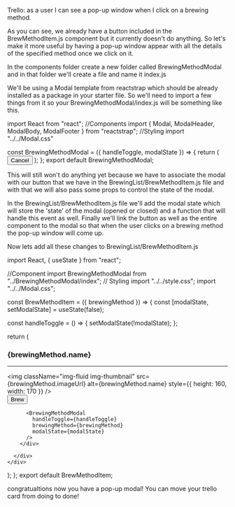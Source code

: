 Trello: as a user I can see a pop-up window when I click on a brewing method.

As you can see, we already have a button included in the BrewMethodItem.js component but it currently doesn't do anything. So let's make it more useful by having a pop-up window appear with all the details of the specified method once we click on it.

In the components folder create a new folder called BrewingMethodModal and in that folder we'll create a file and name it index.js

We'll be using a Modal template from reactstrap which should be already installed as a package in your starter file. So we'll need to import a few things from it so your BrewingMethodModal/index.js will be something like this.

import React from "react";
//Components
import { Modal, ModalHeader, ModalBody, ModalFooter } from "reactstrap";
//Styling
import "../../Modal.css"

const BrewingMethodModal = ({ handleToggle, modalState }) => {
  return (
    <Modal size="lg" isOpen={modalState} toggle={handleToggle} backdrop="false">
      <ModalHeader toggle={handleToggle}></ModalHeader>
      <ModalBody>
      </ModalBody>
      <ModalFooter>
        <button className="button button-dark" onClick={handleToggle}>
          Cancel
        </button>
      </ModalFooter>
    </Modal>
  );
};
export default BrewingMethodModal;

This will still won't do anything yet because we have to associate the modal with our button that we have in the BrewingList/BrewMethodItem.js file and with that we will also pass some props to control the state of the modal.

In the BrewingList/BrewMethodItem.js file we'll add the modal state which will store the 'state' of the modal (opened or closed) and a function that will handle this event as well.
Finally we'll link the button as well as the entire component to the modal so that when the user clicks on a brewing method the pop-up window will come up.

Now lets add all these changes to BrewingList/BrewMethodItem.js

import React, { useState } from "react";

//Component
import BrewingMethodModal from "../BrewingMethodModal/index";
// Styling
import "../../style.css";
import "../../Modal.css";

const BrewMethodItem = ({ brewingMethod }) => {
  const [modalState, setModalState] = useState(false);

  const handleToggle = () => {
    setModalState(!modalState);
  };

  return (
    <div onClick={handleToggle}>
      <h3 className="font-weight-medium text-center text-lg-left mt-4 mb-0">
        {brewingMethod.name}
      </h3>
      <hr className="mt-2 mb-4" />
      <div className="row text-center text-lg-left">
        <div className="box">
          <img
            className="img-fluid img-thumbnail"
            src={brewingMethod.imageUrl}
            alt={brewingMethod.name}
            style={{ height: 160, width: 170 }}
          />
          <div>
            <button
              id="#btn"
              type="button"
              className="btn"
              data-toggle="modal"
              data-target="#brewingModal"
            >
              Brew
            </button>
          </div>

          <BrewingMethodModal
            handleToggle={handleToggle}
            brewingMethod={brewingMethod}
            modalState={modalState}
          />
        </div>

      </div>
    </div>
  );
};
export default BrewMethodItem;

congratualtions now you have a pop-up modal!
You can move your trello card from doing to done!

